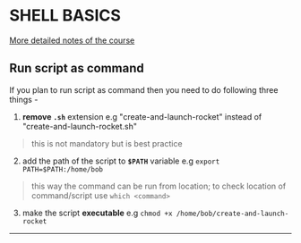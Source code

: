 # SHELL BASICS
[More detailed notes of the course](https://github.com/kodekloudhub/shell-scripting-for-beginners-course)

## Run script as command
If you plan to run script as command then you need to do following three things -
1. __remove `.sh`__ extension e.g "create-and-launch-rocket" instead of "create-and-launch-rocket.sh"
> this is not mandatory but is best practice
2. add the path of the script to __`$PATH`__ variable e.g `export PATH=$PATH:/home/bob`
> this way the command can be run from location; to check location of command/script use `which <command>`
3. make the script __executable__ e.g `chmod +x /home/bob/create-and-launch-rocket`
-----

